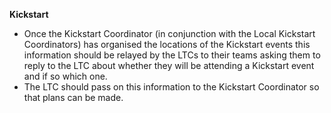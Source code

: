 **Kickstart**


* Once the Kickstart Coordinator (in conjunction with the Local Kickstart Coordinators) has organised the locations of the Kickstart events this information should be relayed by the LTCs to their teams asking them to reply to the LTC about whether they will be attending a Kickstart event and if so which one.
* The LTC should pass on this information to the Kickstart Coordinator so that plans can be made.
